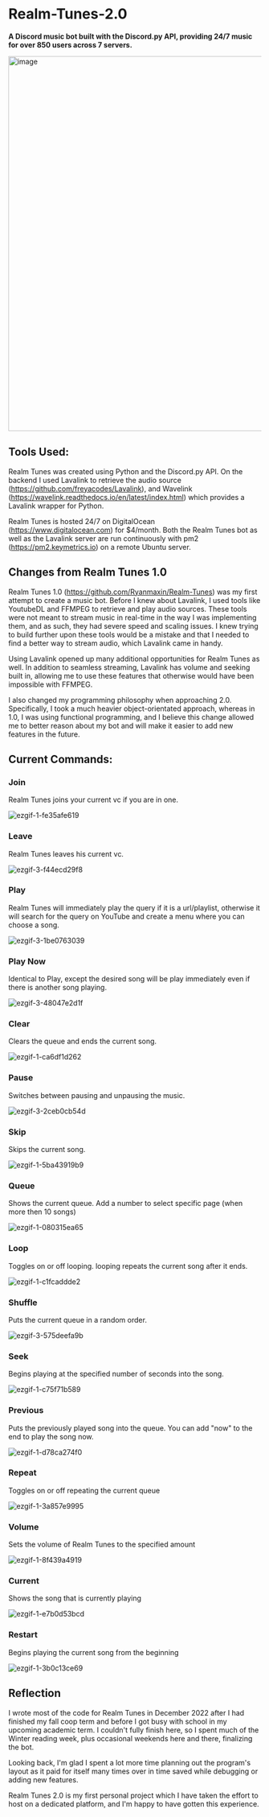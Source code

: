 # Realm-Tunes-2.0

**A Discord music bot built with the Discord.py API, providing 24/7 music for over 850 users across 7 servers.**

<img width="745" alt="image" src="https://user-images.githubusercontent.com/90675771/236710016-529802d2-65b4-42ab-b03a-07a6a2686db1.png">

## Tools Used:

Realm Tunes was created using Python and the Discord.py API. On the backend I used Lavalink to retrieve the audio source (https://github.com/freyacodes/Lavalink), and Wavelink (https://wavelink.readthedocs.io/en/latest/index.html) which provides a Lavalink wrapper for Python.

Realm Tunes is hosted 24/7 on DigitalOcean (https://www.digitalocean.com) for $4/month. Both the Realm Tunes bot as well as the Lavalink server are run continuously with pm2 (https://pm2.keymetrics.io) on a remote Ubuntu server.

## Changes from Realm Tunes 1.0

Realm Tunes 1.0 (https://github.com/Ryanmaxin/Realm-Tunes) was my first attempt to create a music bot. Before I knew about Lavalink, I used tools like YoutubeDL and FFMPEG to retrieve and play audio sources. These tools were not meant to stream music in real-time in the way I was implementing them, and as such, they had severe speed and scaling issues. I knew trying to build further upon these tools would be a mistake and that I needed to find a better way to stream audio, which Lavalink came in handy.

Using Lavalink opened up many additional opportunities for Realm Tunes as well. In addition to seamless streaming, Lavalink has volume and seeking built in, allowing me to use these features that otherwise would have been impossible with FFMPEG.

I also changed my programming philosophy when approaching 2.0. Specifically, I took a much heavier object-orientated approach, whereas in 1.0, I was using functional programming, and I believe this change allowed me to better reason about my bot and will make it easier to add new features in the future.

## Current Commands:

### Join
Realm Tunes joins your current vc if you are in one.

![ezgif-1-fe35afe619](https://user-images.githubusercontent.com/90675771/236711979-7aa9e080-0b8e-4ca0-9dab-d382e6728187.gif)

### Leave
Realm Tunes leaves his current vc.

![ezgif-3-f44ecd29f8](https://user-images.githubusercontent.com/90675771/236712289-550b24a2-b214-41e9-943c-d003f071183d.gif)

### Play
Realm Tunes will immediately play the query if it is a url/playlist, otherwise it will search for the query on YouTube and create a menu where you can choose a song.

![ezgif-3-1be0763039](https://user-images.githubusercontent.com/90675771/236712228-8e6972ab-c423-45ff-84b7-4a407619e722.gif)


### Play Now
Identical to Play, except the desired song will be play immediately even if there is another song playing.

![ezgif-3-48047e2d1f](https://user-images.githubusercontent.com/90675771/236712483-146967e4-32ad-4911-9c9d-5d703c767fe5.gif)

### Clear
Clears the queue and ends the current song.

![ezgif-1-ca6df1d262](https://user-images.githubusercontent.com/90675771/236713370-42faa191-0582-4daa-8be4-e5368a955351.gif)

### Pause
Switches between pausing and unpausing the music.

![ezgif-3-2ceb0cb54d](https://user-images.githubusercontent.com/90675771/236712245-c0c6e4b7-cb80-44ce-b879-6916d5c8901c.gif)

### Skip
Skips the current song.

![ezgif-1-5ba43919b9](https://user-images.githubusercontent.com/90675771/236713946-1b591f57-79fa-4cbf-912c-4026164b0a61.gif)

### Queue
Shows the current queue. Add a number to select specific page (when more then 10 songs)

![ezgif-1-080315ea65](https://user-images.githubusercontent.com/90675771/236712797-cc44b6d3-ce22-40f3-a9e4-9e6940b6594d.gif)

### Loop
Toggles on or off looping. looping repeats the current song after it ends.

![ezgif-1-c1fcaddde2](https://user-images.githubusercontent.com/90675771/236714006-d0d54e9d-7af2-463a-a583-0b566f4e0ca4.gif)

### Shuffle
Puts the current queue in a random order.

![ezgif-3-575deefa9b](https://user-images.githubusercontent.com/90675771/236713275-ded1f34f-932a-4798-bd1f-36662b5cfdce.gif)

### Seek
Begins playing at the specified number of seconds into the song.

![ezgif-1-c75f71b589](https://user-images.githubusercontent.com/90675771/236712630-567527ae-e1b0-4405-bacc-6369acc275dc.gif)

### Previous
Puts the previously played song into the queue. You can add "now" to the end to play the song now.

![ezgif-1-d78ca274f0](https://user-images.githubusercontent.com/90675771/236712728-e062bea1-0ef1-4811-b75a-40d2f0bb6c8d.gif)

### Repeat
Toggles on or off repeating the current queue

![ezgif-1-3a857e9995](https://user-images.githubusercontent.com/90675771/236714094-ef72c7e6-273b-4776-9f3e-76780c8a3ea3.gif)

### Volume
Sets the volume of Realm Tunes to the specified amount

![ezgif-1-8f439a4919](https://user-images.githubusercontent.com/90675771/236714403-7e33957b-5662-4772-b14d-f9d90b833046.gif)

### Current
Shows the song that is currently playing

![ezgif-1-e7b0d53bcd](https://user-images.githubusercontent.com/90675771/236713216-18071f4d-c17c-45a9-bfe1-ef4191463307.gif)

### Restart
Begins playing the current song from the beginning

![ezgif-1-3b0c13ce69](https://user-images.githubusercontent.com/90675771/236713872-6b9a4ef2-859a-4ca5-9165-4cfdfda27d6d.gif)

## Reflection

I wrote most of the code for Realm Tunes in December 2022 after I had finished my fall coop term and before I got busy with school in my upcoming academic term. I couldn't fully finish here, so I spent much of the Winter reading week, plus occasional weekends here and there, finalizing the bot.

Looking back, I'm glad I spent a lot more time planning out the program's layout as it paid for itself many times over in time saved while debugging or adding new features. 

Realm Tunes 2.0 is my first personal project which I have taken the effort to host on a dedicated platform, and I'm happy to have gotten this experience. 
